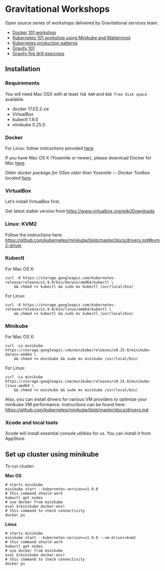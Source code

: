 # Gravitational Workshops

Open source series of workshops delivered by Gravitational services team.

* [Docker 101 workshop](docker.md)
* [Kubernetes 101 workshop using Minikube and Mattermost](k8s101.md)
* [Kubernetes production patterns](k8sprod.md)
* [Gravity 101](gravity101.md)
* [Gravity fire drill exercises](firedrills.md)

## Installation

### Requirements

You will need Mac OSX with at least `7GB RAM` and `8GB free disk space` available.

* docker 17.03.2-ce
* VirtualBox
* kubectl 1.9.0
* minikube 0.25.0

### Docker

For Linux: follow instructions provided [here](https://docs.docker.com/engine/installation/linux/).

If you have Mac OS X (Yosemite or newer), please download Docker for Mac [here](https://download.docker.com/mac/stable/Docker.dmg).

*Older docker package for OSes older than Yosemite -- Docker Toolbox located [here](https://www.docker.com/products/docker-toolbox).*

### VirtualBox

Let’s install VirtualBox first.

Get latest stable version from https://www.virtualbox.org/wiki/Downloads

### Linux: KVM2

Follow the instructions here: https://github.com/kubernetes/minikube/blob/master/docs/drivers.md#kvm2-driver


### Kubectl

For Mac OS X:

    curl -O https://storage.googleapis.com/kubernetes-release/release/v1.9.0/bin/darwin/amd64/kubectl \
        && chmod +x kubectl && sudo mv kubectl /usr/local/bin/

For Linux:

    curl -O https://storage.googleapis.com/kubernetes-release/release/v1.9.0/bin/linux/amd64/kubectl \
        && chmod +x kubectl && sudo mv kubectl /usr/local/bin/

### Minikube

For Mac OS X:

    curl -Lo minikube https://storage.googleapis.com/minikube/releases/v0.25.0/minikube-darwin-amd64 \
        && chmod +x minikube && sudo mv minikube /usr/local/bin/

For Linux:

    curl -Lo minikube https://storage.googleapis.com/minikube/releases/v0.25.0/minikube-linux-amd64 \
        && chmod +x minikube && sudo mv minikube /usr/local/bin/

Also, you can install drivers for various VM providers to optimize your minikube VM performance.
Instructions can be found here: https://github.com/kubernetes/minikube/blob/master/docs/drivers.md.

### Xcode and local tools

Xcode will install essential console utilities for us. You can install it from AppStore.

## Set up cluster using minikube

To run cluster:

**Mac OS**

```
# starts minikube
minikube start --kubernetes-version=v1.9.0
# this command should work
kubectl get nodes
# use docker from minikube
eval $(minikube docker-env)
# this command to check connectivity
docker ps
```

**Linux**

```
# starts minikube
minikube start --kubernetes-version=v1.9.0 --vm-driver=kvm2
# this command should work
kubectl get nodes
# use docker from minikube
eval $(minikube docker-env)
# this command to check connectivity
docker ps
```
